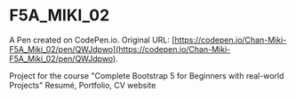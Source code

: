 # F5A_MIKI_02

A Pen created on CodePen.io. Original URL: [https://codepen.io/Chan-Miki-F5A_Miki_02/pen/QWJdpwo](https://codepen.io/Chan-Miki-F5A_Miki_02/pen/QWJdpwo).

Project for the course "Complete Bootstrap 5 for Beginners with real-world Projects" Resumé, Portfolio, CV website